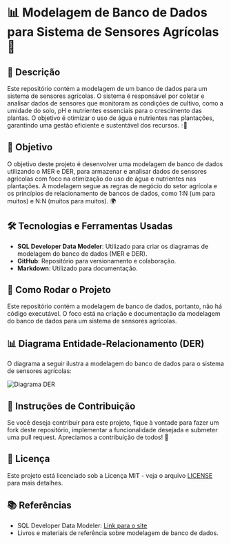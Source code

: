 # 📊 Modelagem de Banco de Dados para Sistema de Sensores Agrícolas 🌾

## 📝 Descrição
Este repositório contém a modelagem de um banco de dados para um sistema de sensores agrícolas. O sistema é responsável por coletar e analisar dados de sensores que monitoram as condições de cultivo, como a umidade do solo, pH e nutrientes essenciais para o crescimento das plantas. O objetivo é otimizar o uso de água e nutrientes nas plantações, garantindo uma gestão eficiente e sustentável dos recursos. 💧🌱

## 🎯 Objetivo
O objetivo deste projeto é desenvolver uma modelagem de banco de dados utilizando o MER e DER, para armazenar e analisar dados de sensores agrícolas com foco na otimização do uso de água e nutrientes nas plantações. A modelagem segue as regras de negócio do setor agrícola e os princípios de relacionamento de bancos de dados, como 1:N (um para muitos) e N:N (muitos para muitos). 🌍

## 🛠️ Tecnologias e Ferramentas Usadas
- **SQL Developer Data Modeler**: Utilizado para criar os diagramas de modelagem do banco de dados (MER e DER).
- **GitHub**: Repositório para versionamento e colaboração.
- **Markdown**: Utilizado para documentação.

## 🚀 Como Rodar o Projeto
Este repositório contém a modelagem de banco de dados, portanto, não há código executável. O foco está na criação e documentação da modelagem do banco de dados para um sistema de sensores agrícolas.

## 📊 Diagrama Entidade-Relacionamento (DER)
O diagrama a seguir ilustra a modelagem do banco de dados para o sistema de sensores agrícolas:

![Diagrama DER](link_para_imagem_do_der.png)

## 🤝 Instruções de Contribuição
Se você deseja contribuir para este projeto, fique à vontade para fazer um fork deste repositório, implementar a funcionalidade desejada e submeter uma pull request. Apreciamos a contribuição de todos! 🙌

## 📜 Licença
Este projeto está licenciado sob a Licença MIT - veja o arquivo [LICENSE](LICENSE) para mais detalhes.

## 📚 Referências
- SQL Developer Data Modeler: [Link para o site](https://www.oracle.com/br/database/sqldeveloper/technologies/sql-data-modeler/)
- Livros e materiais de referência sobre modelagem de banco de dados.

